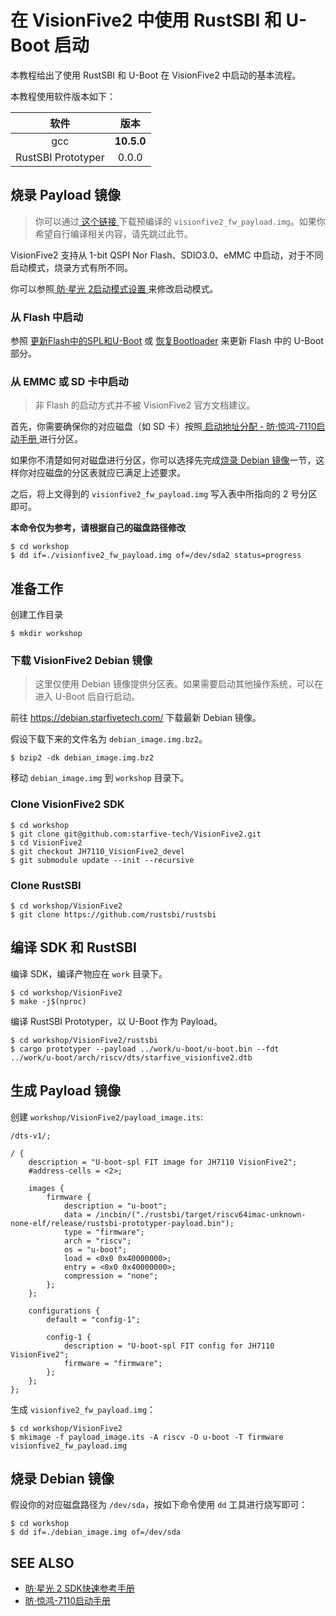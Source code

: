 # 在 VisionFive2 中使用 RustSBI 和 U-Boot 启动

本教程给出了使用 RustSBI 和 U-Boot 在 VisionFive2 中启动的基本流程。

本教程使用软件版本如下：

|         软件          |  版本   |
| :-------------------: | :-----: |
|          gcc          | **10.5.0**  |
|  RustSBI Prototyper   |  0.0.0  |

## 烧录 Payload 镜像

> 你可以通过[ 这个链接 ](https://github.com/rustsbi/rustsbi/releases/download/v0.0.0-oscomp-2020/rustsbi_visionfive2_fw_payload.img)下载预编译的 `visionfive2_fw_payload.img`。如果你希望自行编译相关内容，请先跳过此节。

VisionFive2 支持从 1-bit QSPI Nor Flash、SDIO3.0、eMMC 中启动，对于不同启动模式，烧录方式有所不同。

你可以参照[ 昉·星光 2启动模式设置 ](https://doc.rvspace.org/VisionFive2/SDK_Quick_Start_Guide/VisionFive2_SDK_QSG/boot_mode_settings.html)来修改启动模式。

### 从 Flash 中启动

参照 [更新Flash中的SPL和U-Boot](https://doc.rvspace.org/VisionFive2/SDK_Quick_Start_Guide/VisionFive2_SDK_QSG/updating_spl_and_u_boot%20-%20vf2.html) 或 [恢复Bootloader](https://doc.rvspace.org/VisionFive2/SDK_Quick_Start_Guide/VisionFive2_SDK_QSG/recovering_bootloader%20-%20vf2.html) 来更新 Flash 中的 U-Boot 部分。

### 从 EMMC 或 SD 卡中启动

> 非 Flash 的启动方式并不被 VisionFive2 官方文档建议。

首先，你需要确保你的对应磁盘（如 SD 卡）按照[ 启动地址分配 -  昉·惊鸿-7110启动手册 ](https://doc.rvspace.org/VisionFive2/Developing_and_Porting_Guide/JH7110_Boot_UG/JH7110_SDK/boot_address_allocation.html)进行分区。

如果你不清楚如何对磁盘进行分区，你可以选择先完成[烧录 Debian 镜像](#烧录-debian-镜像)一节，这样你对应磁盘的分区表就应已满足上述要求。

之后，将上文得到的 `visionfive2_fw_payload.img` 写入表中所指向的 2 号分区即可。

**本命令仅为参考，请根据自己的磁盘路径修改**
```shell
$ cd workshop
$ dd if=./visionfive2_fw_payload.img of=/dev/sda2 status=progress
```


## 准备工作

创建工作目录

``` shell
$ mkdir workshop 
```

### 下载 VisionFive2 Debian 镜像

> 这里仅使用 Debian 镜像提供分区表。如果需要启动其他操作系统，可以在进入 U-Boot 后自行启动。

前往 <https://debian.starfivetech.com/> 下载最新 Debian 镜像。

假设下载下来的文件名为 `debian_image.img.bz2`。

```shell
$ bzip2 -dk debian_image.img.bz2
```

移动 `debian_image.img` 到 `workshop` 目录下。

### Clone VisionFive2 SDK

```shell
$ cd workshop
$ git clone git@github.com:starfive-tech/VisionFive2.git
$ cd VisionFive2
$ git checkout JH7110_VisionFive2_devel
$ git submodule update --init --recursive
```

### Clone RustSBI

```shell
$ cd workshop/VisionFive2
$ git clone https://github.com/rustsbi/rustsbi
```

## 编译 SDK 和 RustSBI

编译 SDK，编译产物应在 `work` 目录下。

``` shell
$ cd workshop/VisionFive2
$ make -j$(nproc)
```


编译 RustSBI Prototyper，以 U-Boot 作为 Payload。

``` shell
$ cd workshop/VisionFive2/rustsbi 
$ cargo prototyper --payload ../work/u-boot/u-boot.bin --fdt ../work/u-boot/arch/riscv/dts/starfive_visionfive2.dtb 
```

## 生成 Payload 镜像

创建 `workshop/VisionFive2/payload_image.its`:

```plain
/dts-v1/;

/ {
	description = "U-boot-spl FIT image for JH7110 VisionFive2";
	#address-cells = <2>;

	images {
		firmware {
			description = "u-boot";
			data = /incbin/("./rustsbi/target/riscv64imac-unknown-none-elf/release/rustsbi-prototyper-payload.bin");
			type = "firmware";
			arch = "riscv";
			os = "u-boot";
			load = <0x0 0x40000000>;
			entry = <0x0 0x40000000>;
			compression = "none";
		};
	};

	configurations {
		default = "config-1";

		config-1 {
			description = "U-boot-spl FIT config for JH7110 VisionFive2";
			firmware = "firmware";
		};
	};
};
```

生成 `visionfive2_fw_payload.img`：
```shell
$ cd workshop/VisionFive2
$ mkimage -f payload_image.its -A riscv -O u-boot -T firmware visionfive2_fw_payload.img
```

## 烧录 Debian 镜像

假设你的对应磁盘路径为 `/dev/sda`，按如下命令使用 `dd` 工具进行烧写即可：

```shell
$ cd workshop
$ dd if=./debian_image.img of=/dev/sda
```

## SEE ALSO

- [昉·星光 2 SDK快速参考手册](https://doc.rvspace.org/VisionFive2/SDK_Quick_Start_Guide/index.html)
- [昉·惊鸿-7110启动手册](https://doc.rvspace.org/VisionFive2/Developing_and_Porting_Guide/JH7110_Boot_UG/)

